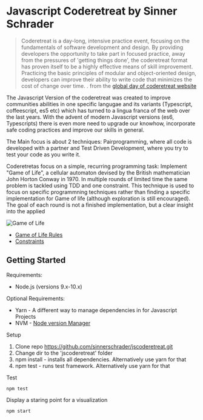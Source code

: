 # Javascript Coderetreat by Sinner Schrader

> Coderetreat is a day-long, intensive practice event, focusing on the fundamentals of software development and design. By providing developers the opportunity to take part in focused practice, away from the pressures of 'getting things done', the coderetreat format has proven itself to be a highly effective means of skill improvement. Practicing the basic principles of modular and object-oriented design, developers can improve their ability to write code that minimizes the cost of change over time.  . from the [global day of coderetreat website](https://www.coderetreat.org/pages/about/)

The Javascript Version of the coderetreat was created to improve communities abilities in one specific langugae and its variants (Typescript, coffeescript, es5 etc) which has turned to a lingua franca of the web over the last years. With the advent of modern Javascript versions (es6, Typescripts) there is even more need to upgrade our knowhow, incorporate safe coding practices and improve our skills in general. 

The Main focus is about 2 techniques: Pairprogramming, where all code is developed with a partner and Test Driven Development, where you try to test your code as you write it.

Coderetretas focus on a simple, recurring programming task: Implement "Game of Life", a cellular automaton devised by the British mathematician John Horton Conway in 1970. In multiple rounds of limited time the same problem is tackled using TDD and one constraint. This technique is used to focus on specific programmning techniques rather than finding a specific implementation for Game of life (although exploration is still encouraged). The goal of each round is not a finished implementation, but a clear insight into the applied 

![Game of Life](https://upload.wikimedia.org/wikipedia/commons/e/e5/Gospers_glider_gun.gif)

* [Game of Life Rules](./GAME-OF-LIFE.md)
* [Constraints](./CONSTRAINTS.md)

## Getting Started
  
Requirements:

* Node.js (versions 9.x-10.x)

Optional Requirements: 

* Yarn - A different way to manage dependencies in for Javascript Projects
* NVM - [Node version Manager](https://github.com/creationix/nvm#installation)

Setup

1. Clone repo https://github.com/sinnerschrader/jscoderetreat.git
2. Change dir to the 'jscoderetreat' folder
3. npm install - installs all dependencies. Alternatively use yarn for that 
4. npm test - runs test framework. Alternatively use yarn for that

Test 

```shell
npm test 
```

Display a staring point for a visualization 

```shell
npm start 
```

